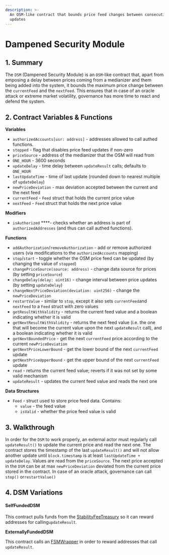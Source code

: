 ```yaml
---
description: >-
  An OSM-like contract that bounds price feed changes between consecutive
  updates
---
```


# Dampened Security Module

## 1. Summary

The `DSM` \(Dampened Security Module\) is an `OSM`-like contract that, apart from emposing a delay between prices coming from a medianizer and them being added into the system, it bounds the maximum price change between the `currentFeed` and the `nextFeed`. This ensures that in case of an oracle attack or extreme market volatility, governance has more time to react and defend the system.

## 2. Contract Variables & Functions <a id="2-contract-details"></a>

**Variables**

* `authorizedAccounts[usr: address]` - addresses allowed to call authed functions.
* `stopped` - flag that disables price feed updates if non-zero
* `priceSource` - address of the medianizer that the OSM will read from
* `ONE_HOUR` - 3600 seconds
* `updateDelay` - time delay between `updateResult` calls; defaults to `ONE_HOUR`
* `lastUpdateTime` - time of last update \(rounded down to nearest multiple of `updateDelay`\)
* `newPriceDeviation` - max deviation accepted between the current and the next feed
* `currentFeed` - `Feed` struct that holds the current price value
* `nextFeed` - `Feed` struct that holds the next price value

**Modifiers**

* `isAuthorized` ****- checks whether an address is part of `authorizedAddresses` \(and thus can call authed functions\).

**Functions**

* `addAuthorization`/`removeAuthorization` - add or remove authorized users \(via modifications to the `authorizedAccounts` mapping\)
* `stop`/`start` - toggle whether the OSM price feed can be updated \(by changing the value of `stopped`\)
* `changePriceSource(source: address)` - change data source for prices \(by setting `priceSource`\)
* `changeDelay(delay: uint16)` - change interval between price updates \(by setting `updateDelay`\)
* `changeNextPriceDeviation(deviation: uint256)` - change the `newPriceDeviation`
* `restartValue` - similar to `stop`, except it also sets `currentFeed`and `nextFeed` to a `Feed` struct with zero values
* `getResultWithValidity` - returns the current feed value and a boolean indicating whether it is valid
* `getNextResultWithValidity` - returns the next feed value \(i.e. the one that will become the current value upon the next `updateResult` call\), and a boolean indicating whether it is valid
* `getNextBoundedPrice` - get the next `currentFeed` price according to the current `newPriceDeviation`
* `getNextPriceLowerBound` - get the lower bound of the next `currentFeed` update
* `getNextPriceUpperBound` - get the upper bound of the next `currentFeed` update
* `read` - returns the current feed value; reverts if it was not set by some valid mechanism
* `updateResult` - updates the current feed value and reads the next one

**Data Structures**

* `Feed` - struct used to store price feed data. Contains:
  * `value` - the feed value
  * `isValid` - whether the price feed value is valid

## 3. Walkthrough <a id="3-key-mechanisms-and-concepts"></a>

In order for the `DSM` to work properly, an external actor must regularly call `updateResult()` to update the current price and read the next one. The contract stores the timestamp of the last `updateResult()` and will not allow another update until `block.timestamp` is at least `lastUpdateTime + updateDelay`. Values are read from the `priceSource`. The next price accepted in the `DSM` can be at max `newPriceDeviation` deviated from the current price stored in the contract. In case of an oracle attack, governance can call `stop()` or`restartValue()`

## 4. DSM Variations

#### SelfFundedDSM

This contract pulls funds from the [StabilityFeeTreasury](https://github.com/reflexer-labs/geb/blob/master/src/StabilityFeeTreasury.sol) so it can reward addresses for calling`updateResult`. 

**ExternallyFundedDSM**

This contract calls an [FSMWrapper](https://github.com/reflexer-labs/geb-fsm/blob/master/src/FSMWrapper.sol) in order to reward addresses that call `updateResult`.


